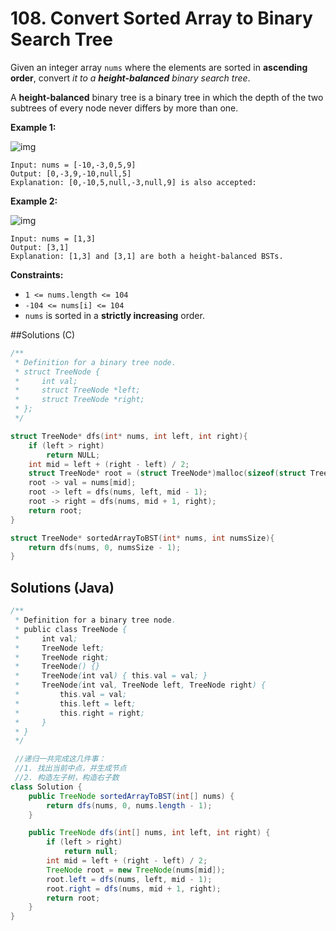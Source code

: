 # 108. Convert Sorted Array to Binary Search Tree

Given an integer array `nums` where the elements are sorted in **ascending order**, convert *it to a **height-balanced** binary search tree*.

A **height-balanced** binary tree is a binary tree in which the depth of the two subtrees of every node never differs by more than one.

 

**Example 1:**

![img](https://assets.leetcode.com/uploads/2021/02/18/btree1.jpg)

```
Input: nums = [-10,-3,0,5,9]
Output: [0,-3,9,-10,null,5]
Explanation: [0,-10,5,null,-3,null,9] is also accepted:
```

**Example 2:**

![img](https://assets.leetcode.com/uploads/2021/02/18/btree.jpg)

```
Input: nums = [1,3]
Output: [3,1]
Explanation: [1,3] and [3,1] are both a height-balanced BSTs.
```

 

**Constraints:**

- `1 <= nums.length <= 104`
- `-104 <= nums[i] <= 104`
- `nums` is sorted in a **strictly increasing** order.

 

##Solutions (C)

~~~c++
/**
 * Definition for a binary tree node.
 * struct TreeNode {
 *     int val;
 *     struct TreeNode *left;
 *     struct TreeNode *right;
 * };
 */

struct TreeNode* dfs(int* nums, int left, int right){
    if (left > right)
        return NULL;
    int mid = left + (right - left) / 2;
    struct TreeNode* root = (struct TreeNode*)malloc(sizeof(struct TreeNode));
    root -> val = nums[mid];
    root -> left = dfs(nums, left, mid - 1);
    root -> right = dfs(nums, mid + 1, right);
    return root;
}

struct TreeNode* sortedArrayToBST(int* nums, int numsSize){
    return dfs(nums, 0, numsSize - 1);
}
~~~



## Solutions (Java)

```Java
/**
 * Definition for a binary tree node.
 * public class TreeNode {
 *     int val;
 *     TreeNode left;
 *     TreeNode right;
 *     TreeNode() {}
 *     TreeNode(int val) { this.val = val; }
 *     TreeNode(int val, TreeNode left, TreeNode right) {
 *         this.val = val;
 *         this.left = left;
 *         this.right = right;
 *     }
 * }
 */

 //递归一共完成这几件事：
 //1. 找出当前中点，并生成节点
 //2. 构造左子树，构造右子数 
class Solution {
    public TreeNode sortedArrayToBST(int[] nums) {
        return dfs(nums, 0, nums.length - 1);
    }

    public TreeNode dfs(int[] nums, int left, int right) {
        if (left > right)
            return null;
        int mid = left + (right - left) / 2;
        TreeNode root = new TreeNode(nums[mid]);
        root.left = dfs(nums, left, mid - 1);
        root.right = dfs(nums, mid + 1, right);
        return root;
    }
}   
```



